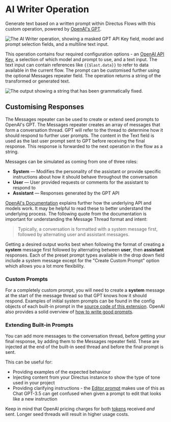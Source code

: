 # AI Writer Operation

Generate text based on a written prompt within Directus Flows with this custom operation, powered by [OpenAI's GPT]([https://.com](https://openai.com/product)).

![The AI Writer operation, showing a masked GPT API Key field, model and prompt selection fields, and a multiline text input.](https://raw.githubusercontent.com/directus-labs/extension-ai-writer-operation/main/docs/options.png)

This operation contains four required configuration options - an [OpenAI API Key](https://platform.openai.com/api-keys), a selection of which model and prompt to use, and a text input. The text input can contain references like `{{$last.data}}` to refer to data available in the current flow. The prompt can be customised further using the optional Messages repeater field. The operation returns a string of the transformed or generated text.

![The output showing a string that has been grammatically fixed.](https://raw.githubusercontent.com/directus-labs/extension-ai-writer-operation/main/docs/output.png)

## Customising Responses

The Messages repeater can be used to create or extend seed prompts to OpenAI's GPT. The Messages repeater creates an array of messages that form a conversation thread. GPT will refer to the thread to determine how it should respond to further user prompts. The content in the Text field is used as the last user prompt sent to GPT before receiving the final response. This response is forwarded to the next operation in the flow as a string.

Messages can be simulated as coming from one of three roles:

* **System** — Modifies the personality of the assistant or provide specific instructions about how it should behave throughout the conversation
* **User** — User provided requests or comments for the assistant to respond to
* **Assistant** — Responses generated by the GPT API

[OpenAI's Documentation](https://platform.openai.com/docs/guides/text-generation/chat-completions-api) explains further how the underlying API and models work. It may be helpful to read these to better understand the underlying process. The following quote from the documentation is important for understanding the Message Thread format and intent:

> Typically, a conversation is formatted with a system message first, followed by alternating user and assistant messages.

Getting a desired output works best when following the format of creating a **system** message first followed by alternating between **user**, then **assistant** responses. Each of the preset prompt types available in the drop down field include a system message except for the "Create Custom Prompt" option which allows you a lot more flexibility.

### Custom Prompts

For a completely custom prompt, you will need to create a **system** message at the start of the message thread so that GPT knows how it should respond. Examples of initial system prompts can be found in the config objects of each built-in prompt in the [source code of this extension](https://github.com/directus-labs/extension-ai-writer-operation/tree/production/src/prompts). OpenAI also provides a solid overview of [how to write good prompts](https://platform.openai.com/docs/guides/prompt-engineering).

### Extending Built-in Prompts

You can add more messages to the conversation thread, before getting your final response, by adding them to the Messages repeater field. These are injected at the end of the built-in seed thread and before the final prompt is sent.

This can be useful for:

* Providing examples of the expected behaviour
* Injecting content from your Directus instance to show the type of tone used in your project
* Providing clarifying instructions - the [Editor prompt](https://github.com/directus-labs/extension-ai-writer-operation/tree/production/src/prompts/editor.js) makes use of this as Chat GPT-3.5 can get confused when given a prompt to edit that looks like a new instruction

Keep in mind that OpenAI pricing charges for both [tokens](https://platform.openai.com/docs/guides/text-generation/managing-tokens) received *and* sent. Longer seed threads will result in higher usage costs.
